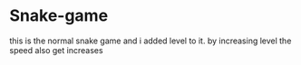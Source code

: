 # Snake-game
this is the normal snake game and i added level to it. by increasing level the speed also get increases
